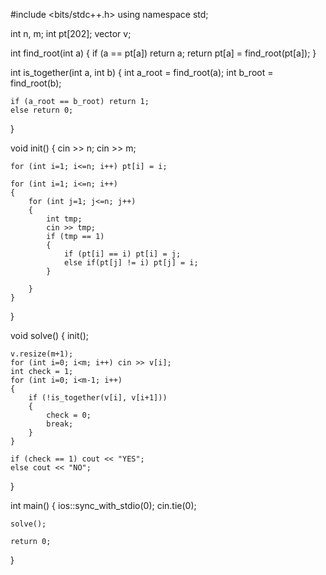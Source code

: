#include <bits/stdc++.h>
using namespace std;

int n, m;
int pt[202];
vector<int> v;


int find_root(int a)
{
    if (a == pt[a]) return a;
    return pt[a] = find_root(pt[a]);
}


int is_together(int a, int b)
{
    int a_root = find_root(a);
    int b_root = find_root(b);
    
    if (a_root == b_root) return 1;
    else return 0;
}

void init()
{
    cin >> n;
    cin >> m;
    
    for (int i=1; i<=n; i++) pt[i] = i;
    
    for (int i=1; i<=n; i++)
    {
        for (int j=1; j<=n; j++)
        {
            int tmp;
            cin >> tmp;
            if (tmp == 1)
            {
                if (pt[i] == i) pt[i] = j;
                else if(pt[j] != i) pt[j] = i;
            }
            
        }
    }
}

void solve()
{
    init();
    
    v.resize(m+1);
    for (int i=0; i<m; i++) cin >> v[i];
    int check = 1;
    for (int i=0; i<m-1; i++)
    {
        if (!is_together(v[i], v[i+1]))
        {
            check = 0;
            break;
        }
    }
    
    if (check == 1) cout << "YES";
    else cout << "NO";
    
}


int main()
{
    ios::sync_with_stdio(0);
    cin.tie(0);
    
    solve();
  
    return 0;
}
